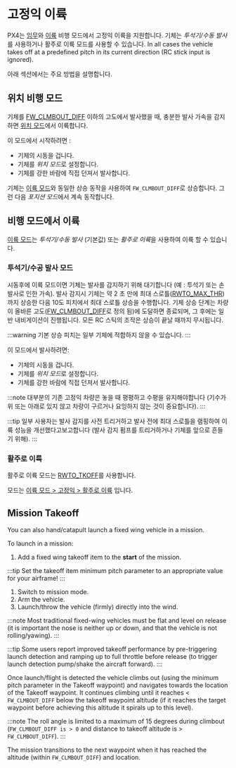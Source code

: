 # 고정익 이륙

PX4는 [임무](#mission-takeoff)와 [이륙](#takeoff-flight-mode) 비행 모드에서 고정익 이륙을 지원합니다. 기체는 *투석기/수동 발사*를 사용하거나 활주로 이륙 모드를 사용할 수 있습니다. <!-- runway support in missions? -->
In all cases the vehicle takes off at a predefined pitch in its current direction (RC stick input is ignored).

아래 섹션에서는 주요 방법을 설명합니다.

## 위치 비행 모드

기체를 [FW_CLMBOUT_DIFF](../advanced_config/parameter_reference.md#FW_CLMBOUT_DIFF) 이하의 고도에서 발사했을 때, 충분한 발사 가속을 감지하면 [위치 모드](../flight_modes/position_fw.md)에서 이륙합니다.

이 모드에서 시작하려면 :
- 기체의 시동을 겁니다.
- 기체를 *위치 모드*로 설정합니다.
- 기체를 강한 바람에 직접 던져서 발사합니다.

기체는 [이륙 모드](#takeoff-flight-mode)와 동일한 상승 동작을 사용하여 `FW_CLMBOUT_DIFF`로 상승합니다. 그런 다음 *포지션 모드*에서 계속 동작합니다.

## 비행 모드에서 이륙

[이륙 모드](../flight_modes/takeoff.md#fixed_wing)는 *투석기/수동 발사* (기본값) 또는 *활주로 이륙*을 사용하여 이륙 할 수 있습니다.

### 투석기/수공 발사 모드

시동후에 이륙 모드이면 기체는 발사를 감지하기 위해 대기합니다 (예 : 투석기 또는 손 발사로 인한 가속). 발사 감지시 기체는 약 2 초 만에 최대 스로틀([RWTO_MAX_THR](../advanced_config/parameter_reference.md#RWTO_MAX_THR))까지 상승한 다음 10도 피치에서 최대 스로틀 상승을 수행합니다. 기체 상승 단계는 차량이 올바른 고도([FW_CLMBOUT_DIFF](../advanced_config/parameter_reference.md#FW_CLMBOUT_DIFF)로 정의 됨)에 도달하면 종료되며, 그 후에는 일반 내비게이션이 진행됩니다. 모든 RC 스틱의 조작은 상승이 끝날 때까지 무시됩니다.

:::warning
기본 상승 피치는 일부 기체에 적합하지 않을 수 있습니다. <!-- see https://github.com/PX4/PX4-Autopilot/pull/9243 -->
:::

이 모드에서 발사하려면:
- 기체의 시동을 겁니다.
- 기체를 *위치 모드*로 설정합니다.
- 기체를 강한 바람에 직접 던져서 발사합니다.

:::note
대부분의 기존 고정익 차량은 놓을 때 평평하고 수평을 유지해야합니다 (기수가 위 또는 아래로 있지 않고 차량이 구르거나 요잉하지 않는 것이 중요합니다).
:::

:::tip
일부 사용자는 발사 감지를 사전 트리거하고 발사 전에 최대 스로틀을 램핑하여 이륙 성능을 개선했다고보고합니다 (발사 감지 펌프를 트리거하거나 기체를 앞으로 흔들기 위해).
:::

### 활주로 이륙

활주로 이륙 모드는 [RWTO_TKOFF](../advanced_config/parameter_reference.md#RWTO_TKOFF)를 사용합니다.

모드는 [이륙 모드 > 고정익 > 활주로 이륙](../flight_modes/takeoff.md#runway_launch) 입니다.

## Mission Takeoff

You can also hand/catapult launch a fixed wing vehicle in a mission.

To launch in a mission:
1. Add a fixed wing takeoff item to the **start** of the mission.

:::tip
Set the takeoff item minimum pitch parameter to an appropriate value for your airframe!
:::
1. Switch to mission mode.
1. Arm the vehicle.
1. Launch/throw the vehicle (firmly) directly into the wind.

:::note
Most traditional fixed-wing vehicles must be flat and level on release (it is important the nose is neither up or down, and that the vehicle is not rolling/yawing).
:::

:::tip
Some users report improved takeoff performance by pre-triggering launch detection and ramping up to full throttle before release (to trigger launch detection pump/shake the aircraft forward).
:::

Once launch/flight is detected the vehicle climbs out (using the minimum pitch parameter in the Takeoff waypoint) and navigates  towards the location of the Takeoff waypoint. It continues climbing until it reaches < `FW_CLMBOUT_DIFF` below the takeoff waypoint altitude (if it reaches the target waypoint before achieving this altitude it spirals up to this level).

:::note
The roll angle is limited to a maximum of 15 degrees during climbout (`FW_CLMBOUT_DIFF is > 0` and distance to takeoff altitude is > `FW_CLMBOUT_DIFF`).
:::

The mission transitions to the next waypoint when it has reached the altitude (within `FW_CLMBOUT_DIFF`) and location.
